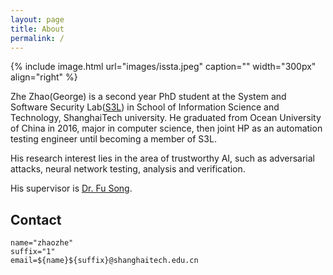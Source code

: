 ```yaml
---
layout: page
title: About
permalink: /
---
```


{% include image.html url="images/issta.jpeg" caption="" width="300px" align="right" %}

Zhe Zhao(George) is a second year PhD student at the System and Software Security Lab(<a href="http://s3l.shanghaitech.edu.cn/">S3L</a>) in School of Information Science and Technology, ShanghaiTech university. 
He graduated from Ocean University of China in 2016, 
major in computer science, 
then joint HP as an automation testing engineer 
until becoming a member of S3L.

His research interest lies in the area of trustworthy AI, 
such as adversarial attacks, neural network testing, analysis and verification. 
<!-- He is currently doing research in defining code coverage metrics for GPU programs and automated test case generation, reduction and execution. --> 
His supervisor is <a href="http://faculty.sist.shanghaitech.edu.cn/faculty/songfu/">Dr. Fu Song</a>.

## Contact

<pre>
<code class="language-bash hljs">name=<span class="hljs-string">"zhaozhe"</span>
suffix=<span class="hljs-string">"1"</span>
email=<span class="hljs-variable">${name}</span><span class="hljs-variable">${suffix}</span>@shanghaitech.edu.cn
</code></pre>
